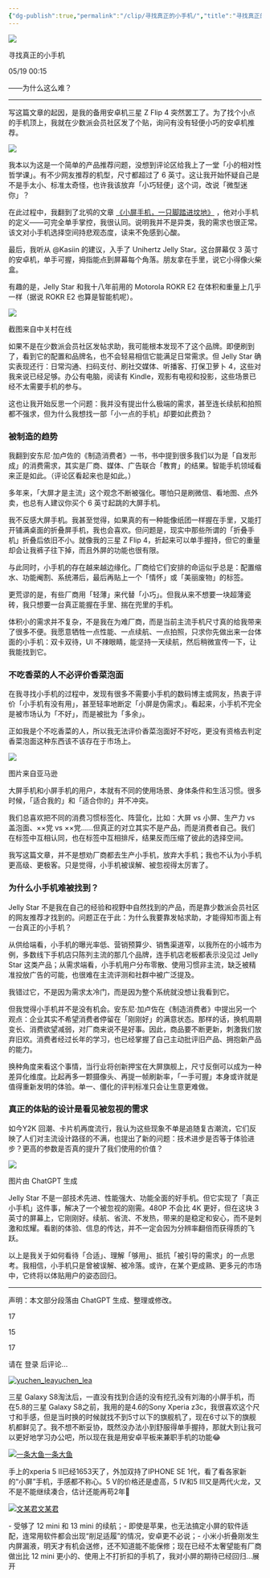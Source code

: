 ```yaml
---
{"dg-publish":true,"permalink":"/clip/寻找真正的小手机/","title":"寻找真正的小手机 - 少数派","created":"2025-05-29T13:05:57.257+08:00"}
---
```


![](https://cdnfile.sspai.com/2025/05/19/a34e86fe5f51bbc5bde02ec36f064f09.jpeg?imageMogr2/auto-orient/thumbnail/!1420x708r/gravity/center/crop/1420x708/ignore-error/1)

寻找真正的小手机

05/19 00:15

——为什么这么难？

---

写这篇文章的起因，是我的备用安卓机三星 Z Flip 4 突然罢工了。为了找个小点的手机顶上，我就在少数派会员社区发了个贴，询问有没有轻便小巧的安卓机推荐。

![](https://cdnfile.sspai.com/2025/05/18/6408cf99de84452595ee1e171e160373.png?imageView2/2/w/1120/q/90/interlace/1/ignore-error/1)

我本以为这是一个简单的产品推荐问题，没想到评论区给我上了一堂「小的相对性哲学课」。有不少网友推荐的机型，尺寸都超过了 6 英寸。这让我开始怀疑自己是不是手太小、标准太奇怪，也许我该放弃「小巧轻便」这个词，改说「微型迷你」？

在此过程中，我翻到了北鸮的文章 [《小屏手机，一只脚踏进坟地》](https://sspai.com/prime/story/small-phones-the-demise-of) ，他对小手机的定义——可完全单手掌控，我很认同。说明我并不是异类，我的需求也很正常。该文对小手机选择空间持悲观态度，读来不免感到心酸。

最后，我听从 @Kasiin 的建议，入手了 Unihertz Jelly Star。这台屏幕仅 3 英寸的安卓机，单手可握，拇指能点到屏幕每个角落。朋友拿在手里，说它小得像火柴盒。

有趣的是，Jelly Star 和我十八年前用的 Motorola ROKR E2 在体积和重量上几乎一样（据说 ROKR E2 也算是智能机呢）。

![](https://cdnfile.sspai.com/2025/05/18/131c2e40c355e3002fcdd876d330de4d.png?imageView2/2/w/1120/q/90/interlace/1/ignore-error/1)

截图来自中关村在线

如果不是在少数派会员社区发帖求助，我可能根本发现不了这个品牌。即便刷到了，看到它的配置和品牌名，也不会轻易相信它能满足日常需求。但 Jelly Star 确实表现还行：日常沟通、扫码支付、刷社交媒体、听播客、打保卫萝卜 4，这些对我来说已经足够。办公有电脑，阅读有 Kindle，观影有电视和投影，这些场景已经不太需要手机的参与。

这也让我开始反思一个问题：我并没有提出什么极端的需求，甚至连长续航和拍照都不强求，但为什么我想找一部「小一点的手机」却要如此费劲？

### 被制造的趋势

我翻到安东尼·加卢佐的《制造消费者》一书，书中提到很多我们以为是「自发形成」的消费需求，其实是厂商、媒体、广告联合「教育」的结果。智能手机领域看来正是如此。（评论区看起来也是如此。）

多年来，「大屏才是主流」这个观念不断被强化。哪怕只是刷微信、看地图、点外卖，也总有人建议你买个 6 英寸起跳的大屏手机。

我不反感大屏手机。我甚至觉得，如果真的有一种能像纸团一样握在手里，又能打开铺满桌面的折叠屏手机，我也会喜欢。但问题是，现实中那些所谓的「折叠手机」折叠后依旧不小。就像我的三星 Z Flip 4，折起来可以单手握持，但它的重量却会让我裤子往下掉，而且外屏的功能也很有限。

与此同时，小手机的存在越来越边缘化。厂商给它们安排的命运似乎总是：配置缩水、功能阉割、系统滞后，最后再贴上一个「情怀」或「美丽废物」的标签。

更荒谬的是，有些厂商用「轻薄」来代替「小巧」。但我从来不想要一块超薄瓷砖，我只想要一台真正能握在手里、揣在兜里的手机。

体积小的需求并不复杂，不是我在为难厂商，而是当前主流手机尺寸真的给我带来了很多不便。我愿意牺牲一点性能、一点续航、一点拍照，只求你先做出来一台体面的小手机：双卡双待，UI 不辣眼睛，能坚持一天续航，然后稍微宣传一下，让我能找到它。

### 不吃香菜的人不必评价香菜泡面

在我寻找小手机的过程中，发现有很多不需要小手机的数码博主或网友，热衷于评价「小手机有没有用」，甚至轻率地断定「小屏是伪需求」。看起来，小手机不完全是被市场认为「不好」，而是被批为「多余」。

正如我是个不吃香菜的人，所以我无法评价香菜泡面好不好吃，更没有资格去判定香菜泡面这种东西该不该存在于市场上。

![](https://cdnfile.sspai.com/2025/05/19/article/be0be6ebe4cb422744890ef17e80ce43.jpeg?imageView2/2/w/1120/q/90/interlace/1/ignore-error/1)

图片来自亚马逊

大屏手机和小屏手机的用户，本就有不同的使用场景、身体条件和生活习惯。很多时候，「适合我的」和「适合你的」并不冲突。

我们总喜欢把不同的消费习惯标签化、阵营化，比如：大屏 vs 小屏、生产力 vs 盖泡面、××党 vs ××党……但真正的对立其实不是产品，而是消费者自己。我们在标签中互相认同，也在标签中互相排斥，结果反而压缩了彼此的选择空间。

我写这篇文章，并不是想劝厂商都去生产小手机，放弃大手机；我也不认为小手机更高级、更极客。只是觉得，小手机被误解、被忽视得太厉害了。

### 为什么小手机难被找到？

Jelly Star 不是我在自己的经验和视野中自然找到的产品，而是靠少数派会员社区的网友推荐才找到的。问题正在于此：为什么我要靠发帖求助，才能得知市面上有一台真正的小手机？

从供给端看，小手机的曝光率低、营销预算少、销售渠道窄，以我所在的小城市为例，多数线下手机店只陈列主流的那几个品牌，连手机店老板都表示没见过 Jelly Star 这类产品；从需求端看，小手机用户分布零散、使用习惯非主流，缺乏被精准投放广告的可能，也很难在主流评测和社群中被广泛提及。

我错过它，不是因为需求太冷门，而是因为整个系统就没想让我看到它。

但我觉得小手机并不是没有机会。安东尼·加卢佐在《制造消费者》中提出另一个观点：企业其实不希望消费者停留在「刚刚好」的满意状态。那样的话，换机周期变长、消费欲望减弱，对厂商来说不是好事。因此，商品要不断更新，刺激我们放弃旧欢。消费者经过长年的学习，也已经掌握了自己主动批评旧产品、拥抱新产品的能力。

换种角度来看这个事情，当行业将创新押宝在大屏旗舰上，尺寸反倒可以成为一种差异化维度。比起再多一颗摄像头、再提一帧刷新率，「一手可握」本身或许就是值得重新发明的体验。单一、僵化的评判标准只会让生意更难做。

### 真正的体贴的设计是看见被忽视的需求

如今Y2K 回潮、卡片机再度流行，我认为这些现象不单是追随复古潮流，它们反映了人们对主流设计路径的不满，也提出了新的问题：技术进步是否等于体验进步？更高的参数是否真的提升了我们使用的价值？

![](https://cdnfile.sspai.com/2025/05/18/9d0873061451f4f9ed595c813afef832.jpeg?imageView2/2/w/1120/q/90/interlace/1/ignore-error/1)

图片由 ChatGPT 生成

Jelly Star 不是一部技术先进、性能强大、功能全面的好手机。但它实现了「真正小手机」这件事，解决了一个被忽视的刚需。480P 不会比 4K 更好，但在这块 3 英寸的屏幕上，它刚刚好。续航、省流、不发热，带来的是稳定和安心，而不是刺激和炫耀。看剧的体验、信息的传达，并不一定会因为分辨率翻倍而获得质的飞跃。

以上是我关于如何看待「合适」、理解「够用」、抵抗「被引导的需求」的一点思考。我相信，小手机只是曾被误解、被冷落。或许，在某个更成熟、更多元的市场中，它终将以体贴用户的姿态回归。

---

声明：本文部分段落由 ChatGPT 生成、整理或修改。

17

15

17

请在 登录 后评论...

[![yuchen_lea](https://cdnfile.sspai.com/2024/03/13/0583d25ff1626d18310d736d8b8d86e0.png?imageMogr2/auto-orient/thumbnail/!80x80r/gravity/center/crop/80x80/ignore-error/1)](https://sspai.com/u/7l39irxs/updates)[yuchen\_lea](https://sspai.com/u/7l39irxs/updates)

三星 Galaxy S8淘汰后，一直没有找到合适的没有挖孔没有刘海的小屏手机，而在5.8的三星 Galaxy S8之前，我用的是4.6的Sony Xperia z3c，我很喜欢这个尺寸和手感，但是当时换的时候就找不到5寸以下的旗舰机了，现在6寸以下的旗舰机都鲜见了。我不想不断妥协，既然没办法小到舒服得单手握持，那就大到让我可以更好地学习办公吧，所以现在我是用安卓平板来兼职手机的功能😂

[![一条大鱼](https://cdnfile.sspai.com/2024/07/24/da7bf708a9a733aa73d466f548560f3e.JPG?imageMogr2/auto-orient/thumbnail/!80x80r/gravity/center/crop/80x80/ignore-error/1)](https://sspai.com/u/33opb17y/updates)[一条大鱼](https://sspai.com/u/33opb17y/updates)

手上的xperia 5 II已经1653天了，外加双持了IPHONE SE 1代，看了看各家新的“小屏”手机，手感都不称心。5 V的价格还是虚高，5 IV和5 III又是两代火龙，又不是不能继续凑合，估计还能再苟2年🤣

[![文某君](https://cdnfile.sspai.com/2024/08/11/d4de835aaf8fa07f1ecd51bc6ac79b27.jpg?imageMogr2/auto-orient/thumbnail/!80x80r/gravity/center/crop/80x80/ignore-error/1)](https://sspai.com/u/szex4zp2/updates)[文某君](https://sspai.com/u/szex4zp2/updates)

\- 受够了 12 mini 和 13 mini 的续航；- 即使是苹果，也无法搞定小屏的软件适配，连常用软件都会出现“削足适履”的情况，安卓更不必说；- 小米小折叠刚发生内屏漏液，明天才有机会送修，还不知道能不能保修；现在已经不太奢望能有厂商做出比 12 mini 更小的、使用上不打折扣的手机了，我对小屏的期待已经回归...展开